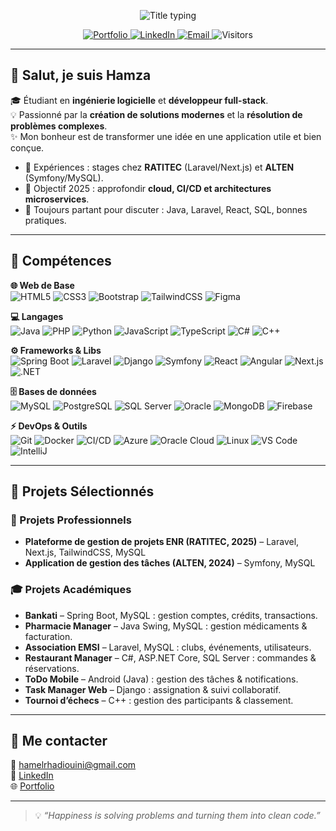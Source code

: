 <!--
  Profil GitHub de Hamza ELRHADIOUINI
  Repo spécial: ELGHAD/ELGHAD → le README s'affiche sur ta page d'accueil GitHub
-->

<!-- Bandeau animé -->
<p align="center">
  <img src="https://readme-typing-svg.demolab.com?font=Inter&weight=700&size=28&duration=3000&pause=800&center=true&vCenter=true&width=800&lines=Hamza+ELRHADIOUINI;Software+Engineering+Student+%7C+Full-Stack+Developer;Clean+Code+.+Cloud+Ready+.+Problem+Solver" alt="Title typing"/>
</p>

<!-- Liens sociaux -->
<p align="center">
  <a href="https://elrhadiouini-code-art.lovable.app" target="_blank">
    <img alt="Portfolio" src="https://img.shields.io/badge/Portfolio-Visit-0B1020?style=for-the-badge&logo=vercel&logoColor=white">
  </a>
  <a href="https://www.linkedin.com/in/elrhadiouini-hamza-64ba04202" target="_blank">
    <img alt="LinkedIn" src="https://img.shields.io/badge/LinkedIn-Connect-0A66C2?style=for-the-badge&logo=linkedin&logoColor=white">
  </a>
  <a href="mailto:hamelrhadiouini@gmail.com">
    <img alt="Email" src="https://img.shields.io/badge/Email-Contact-1E293B?style=for-the-badge&logo=gmail&logoColor=white">
  </a>
  <img alt="Visitors" src="https://komarev.com/ghpvc/?username=ELGHAD&style=for-the-badge&color=grey">
</p>

---

## 👋 Salut, je suis Hamza
🎓 Étudiant en **ingénierie logicielle** et **développeur full-stack**.  
💡 Passionné par la **création de solutions modernes** et la **résolution de problèmes complexes**.  
✨ Mon bonheur est de transformer une idée en une application utile et bien conçue.  

- 🔭 Expériences : stages chez **RATITEC** (Laravel/Next.js) et **ALTEN** (Symfony/MySQL).  
- 🎯 Objectif 2025 : approfondir **cloud, CI/CD et architectures microservices**.  
- 💬 Toujours partant pour discuter : Java, Laravel, React, SQL, bonnes pratiques.  

---

## 🧰 Compétences

**🌐 Web de Base**  
![HTML5](https://img.shields.io/badge/HTML5-E34F26?style=for-the-badge&logo=html5&logoColor=white)
![CSS3](https://img.shields.io/badge/CSS3-1572B6?style=for-the-badge&logo=css3&logoColor=white)
![Bootstrap](https://img.shields.io/badge/Bootstrap-563D7C?style=for-the-badge&logo=bootstrap&logoColor=white)
![TailwindCSS](https://img.shields.io/badge/TailwindCSS-38B2AC?style=for-the-badge&logo=tailwindcss&logoColor=white)
![Figma](https://img.shields.io/badge/Figma-F24E1E?style=for-the-badge&logo=figma&logoColor=white)

**💻 Langages**  
![Java](https://img.shields.io/badge/Java-ED8B00?style=for-the-badge&logo=openjdk&logoColor=white)
![PHP](https://img.shields.io/badge/PHP-777BB4?style=for-the-badge&logo=php&logoColor=white)
![Python](https://img.shields.io/badge/Python-3776AB?style=for-the-badge&logo=python&logoColor=white)
![JavaScript](https://img.shields.io/badge/JavaScript-F7DF1E?style=for-the-badge&logo=javascript&logoColor=black)
![TypeScript](https://img.shields.io/badge/TypeScript-3178C6?style=for-the-badge&logo=typescript&logoColor=white)
![C#](https://img.shields.io/badge/C%23-239120?style=for-the-badge&logo=csharp&logoColor=white)
![C++](https://img.shields.io/badge/C++-00599C?style=for-the-badge&logo=cplusplus)

**⚙️ Frameworks & Libs**  
![Spring Boot](https://img.shields.io/badge/SpringBoot-6DB33F?style=for-the-badge&logo=springboot&logoColor=white)
![Laravel](https://img.shields.io/badge/Laravel-EF3B2D?style=for-the-badge&logo=laravel&logoColor=white)
![Django](https://img.shields.io/badge/Django-092E20?style=for-the-badge&logo=django)
![Symfony](https://img.shields.io/badge/Symfony-000000?style=for-the-badge&logo=symfony)
![React](https://img.shields.io/badge/React-20232A?style=for-the-badge&logo=react&logoColor=61DAFB)
![Angular](https://img.shields.io/badge/Angular-DD0031?style=for-the-badge&logo=angular&logoColor=white)
![Next.js](https://img.shields.io/badge/Next.js-000000?style=for-the-badge&logo=nextdotjs)
![.NET](https://img.shields.io/badge/.NET-512BD4?style=for-the-badge&logo=dotnet)

**🗄️ Bases de données**  
![MySQL](https://img.shields.io/badge/MySQL-005C84?style=for-the-badge&logo=mysql&logoColor=white)
![PostgreSQL](https://img.shields.io/badge/PostgreSQL-316192?style=for-the-badge&logo=postgresql)
![SQL Server](https://img.shields.io/badge/SQL%20Server-CC2927?style=for-the-badge&logo=microsoftsqlserver)
![Oracle](https://img.shields.io/badge/Oracle_DB-F80000?style=for-the-badge&logo=oracle&logoColor=white)
![MongoDB](https://img.shields.io/badge/MongoDB-4EA94B?style=for-the-badge&logo=mongodb)
![Firebase](https://img.shields.io/badge/Firebase-FFCA28?style=for-the-badge&logo=firebase)

**⚡ DevOps & Outils**  
![Git](https://img.shields.io/badge/Git-F05033?style=for-the-badge&logo=git&logoColor=white)
![Docker](https://img.shields.io/badge/Docker-2496ED?style=for-the-badge&logo=docker&logoColor=white)
![CI/CD](https://img.shields.io/badge/CI%2FCD-000000?style=for-the-badge&logo=githubactions&logoColor=white)
![Azure](https://img.shields.io/badge/Azure-0078D4?style=for-the-badge&logo=microsoftazure)
![Oracle Cloud](https://img.shields.io/badge/Oracle%20Cloud-F80000?style=for-the-badge&logo=oracle&logoColor=white)
![Linux](https://img.shields.io/badge/Linux-333333?style=for-the-badge&logo=linux&logoColor=white)
![VS Code](https://img.shields.io/badge/VS%20Code-007ACC?style=for-the-badge&logo=visualstudiocode)
![IntelliJ](https://img.shields.io/badge/IntelliJ-000000?style=for-the-badge&logo=intellijidea&logoColor=white)

---

## 📌 Projets Sélectionnés

### 🚀 Projets Professionnels
- **Plateforme de gestion de projets ENR (RATITEC, 2025)** – Laravel, Next.js, TailwindCSS, MySQL  
- **Application de gestion des tâches (ALTEN, 2024)** – Symfony, MySQL  

### 🎓 Projets Académiques
- **Bankati** – Spring Boot, MySQL : gestion comptes, crédits, transactions.  
- **Pharmacie Manager** – Java Swing, MySQL : gestion médicaments & facturation.  
- **Association EMSI** – Laravel, MySQL : clubs, événements, utilisateurs.  
- **Restaurant Manager** – C#, ASP.NET Core, SQL Server : commandes & réservations.  
- **ToDo Mobile** – Android (Java) : gestion des tâches & notifications.  
- **Task Manager Web** – Django : assignation & suivi collaboratif.  
- **Tournoi d’échecs** – C++ : gestion des participants & classement.  

---

## 🤝 Me contacter
📧 [hamelrhadiouini@gmail.com](mailto:hamelrhadiouini@gmail.com)  
🔗 [LinkedIn](https://www.linkedin.com/in/elrhadiouini-hamza-64ba04202/)  
🌐 [Portfolio](https://elrhadiouini-code-art.lovable.app)  

---

> 💡 *“Happiness is solving problems and turning them into clean code.”*
